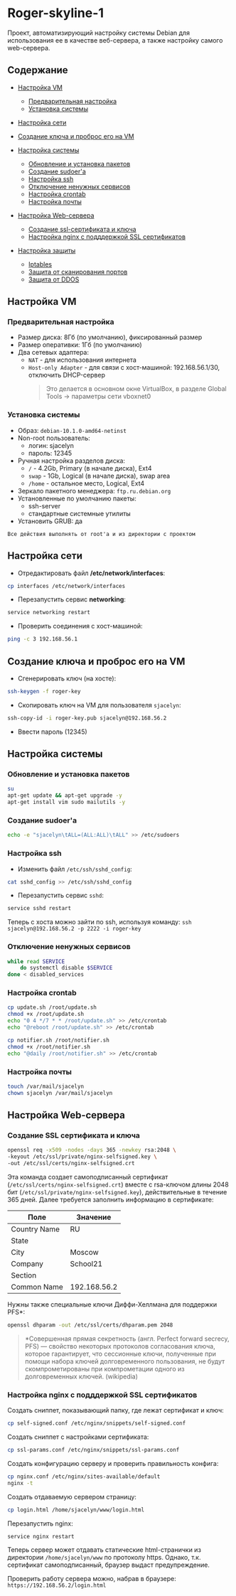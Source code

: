 # Roger-skyline-1
Проект, автоматизирующий настройку системы Debian для использования ее в качестве веб-сервера, а также настройку самого web-сервера.

## Содержание
- [Настройка VM](#VM)
	- [Предварительная настройка](#prev)
	- [Установка системы](#osinstall)
- [Настройка сети](#network)
- [Создание ключа и проброс его на VM](#key)
- [Настройка системы](#os)
	- [Обновление и установка пакетов](#pkgupdate)
	- [Создание sudoer'a](#sudo)
	- [Настройка ssh](#ssh)
	- [Отключение ненужных сервисов](#servicesdisabling)
	- [Настройка crontab](#crontab)
	- [Настройка почты](#mail)
- [Настройка Web-сервера](#web)
	- [Создание ssl-сертификата и ключа](#ssl)
	- [Настройка nginx с подддержкой SSL сертификатов](#nginx)
	
- [Настройка защиты](#protection)
	- [Iptables](#iptables)
	- [Защита от сканирования портов](#noscan)
	- [Защита от DDOS](#noddos)

## Настройка VM <a id=VM></a>

###  Предварительная настройка <a id=prev></a>
- Размер диска: 8Гб (по умолчанию), фиксированный размер
- Размер оперативки: 1Гб (по умолчанию)
- Два сетевых адаптера:
	- `NAT` - для использования интернета
	- `Host-only Adapter` - для связи с хост-машиной: 192.168.56.1/30, отключить DHCP-сервер
		>Это делается в основном окне VirtualBox, в разделе Global Tools -> параметры сети vboxnet0

### Установка системы <a id=osinstall></a>
- Образ: `debian-10.1.0-amd64-netinst`
- Non-root пользователь:
	- логин: sjacelyn
	- пароль: 12345
- Ручная настройка разделов диска:
	- `/` - 4.2Gb, Primary (в начале диска), Ext4
	- `swap` - 1Gb, Logical (в начале диска), swap area
	- `/home` - остальное место, Logical, Ext4
- Зеркало пакетного менеджера: `ftp.ru.debian.org`
- Установленные по умолчанию пакеты:
	- ssh-server
	- стандартные системные утилиты
- Установить  GRUB: да


```
Все действия выполнять от root'a и из директории с проектом
```

## Настройка сети <a id=network></a>
- Отредактировать файл **/etc/network/interfaces**:
```bash
cp interfaces /etc/network/interfaces
```
- Перезапустить сервис **networking**:
```bash
service networking restart
```
- Проверить соединения с хост-машиной:
```bash
ping -c 3 192.168.56.1
```

## Создание ключа и проброс его на VM <a id=key></a>
- Сгенерировать ключ (на хосте):
```bash
ssh-keygen -f roger-key
```
- Скопировать ключ на VM для пользователя `sjacelyn`:
```bash
ssh-copy-id -i roger-key.pub sjacelyn@192.168.56.2
```
- Ввести пароль (12345)


## Настройка системы <a id=os></a>

### Обновление и установка пакетов <a id=pkgupdate></a>
```bash
su
apt-get update && apt-get upgrade -y
apt-get install vim sudo mailutils -y
```

### Создание sudoer'a <a id=sudo></a>
```bash
echo -e "sjacelyn\tALL=(ALL:ALL)\tALL" >> /etc/sudoers
```

### Настройка ssh <a id=ssh></a>
- Изменить файл `/etc/ssh/sshd_config`: 
```bash
cat sshd_config >> /etc/ssh/sshd_config
```
- Перезапустить сервис `sshd`:
```bash
service sshd restart
```
Теперь с хоста можно зайти по ssh, используя команду:
`ssh sjacelyn@192.168.56.2 -p 2222 -i roger-key`

### Отключение ненужных сервисов <a id=servicesdisabling></a>
```bash
while read SERVICE
	do systemctl disable $SERVICE
done < disabled_services
```

### Настройка crontab <a id=crontab></a>
```bash
cp update.sh /root/update.sh
chmod +x /root/update.sh
echo "0 4 */7 * * /root/update.sh" >> /etc/crontab
echo "@reboot /root/update.sh" >> /etc/crontab

cp notifier.sh /root/notifier.sh
chmod +x /root/notifier.sh
echo "@daily /root/notifier.sh" >> /etc/crontab
```

### Настройка почты <a id=mail></a>
```bash
touch /var/mail/sjacelyn
chown sjacelyn /var/mail/sjacelyn
```

## Настройка Web-сервера <a id=web></a>

### Создание SSL сертификата и ключа <a id=ssl></a>

```bash
openssl req -x509 -nodes -days 365 -newkey rsa:2048 \
-keyout /etc/ssl/private/nginx-selfsigned.key \
-out /etc/ssl/certs/nginx-selfsigned.crt
```
Эта команда создает самоподписанный сертификат (`/etc/ssl/certs/nginx-selfsigned.crt`) вместе с rsa-ключом длины 2048 бит (`/etc/ssl/private/nginx-selfsigned.key`), действительные в течение 365 дней.
Далее требуется заполнить информацию в сертификате:

| Поле | Значение |
| --- | --- |
| Country Name | RU |
| State |  |
| City | Moscow |
| Company | School21 |
| Section |  |
| Common Name | 192.168.56.2 |

Нужны также специальные ключи Диффи-Хеллмана для поддержки PFS*:
```bash
openssl dhparam -out /etc/ssl/certs/dhparam.pem 2048
```
> \*Совершенная прямая секретность (англ. Perfect forward secrecy, PFS) — свойство некоторых протоколов согласования ключа, которое гарантирует, что сессионные ключи, полученные при помощи набора ключей долговременного пользования, не будут скомпрометированы при компрометации одного из долговременных ключей. (wikipedia)

### Настройка nginx с подддержкой SSL сертификатов <a id=nginx></a>
Создать сниппет, показывающий папку, где лежат сертификат и ключ:
```bash
cp self-signed.conf /etc/nginx/snippets/self-signed.conf
```
Создать сниппет с настройками сертификата:
```bash
cp ssl-params.conf /etc/nginx/snippets/ssl-params.conf 
```
Создать конфигурацию серверу и проверить правильность конфига:
```bash
cp nginx.conf /etc/nginx/sites-available/default
nginx -t
```
Создать отдаваемую сервером страницу:
```bash
cp login.html /home/sjacelyn/www/login.html
```
Перезапустить nginx:
```bash
service nginx restart
```

Теперь сервер может отдавать статические html-странички из директории `/home/sjacelyn/www` по протоколу https.
Однако, т.к. сертификат самоподписанный, браузер выдаст предупреждение.

Проверить работу сервера можно, набрав в браузере: `https://192.168.56.2/login.html`
